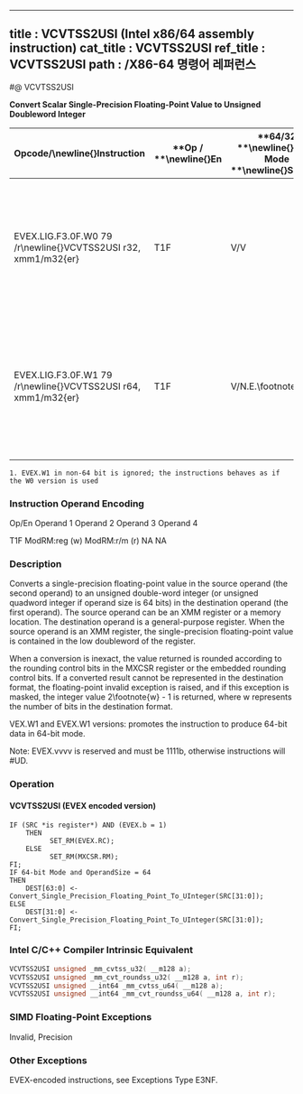 ----------------------------
title : VCVTSS2USI (Intel x86/64 assembly instruction)
cat_title : VCVTSS2USI
ref_title : VCVTSS2USI
path : /X86-64 명령어 레퍼런스
----------------------------
#@ VCVTSS2USI

**Convert Scalar Single-Precision Floating-Point Value to Unsigned Doubleword Integer**

|**Opcode/**\newline{}**Instruction**|**Op / **\newline{}**En**|**64/32 **\newline{}**bit Mode **\newline{}**Support**|**CPUID **\newline{}**Feature **\newline{}**Flag**|**Description**|
|------------------------------------|-------------------------|------------------------------------------------------|--------------------------------------------------|---------------|
|EVEX.LIG.F3.0F.W0 79 /r\newline{}VCVTSS2USI r32, xmm1/m32{er}|T1F|V/V|AVX512F|Convert one single-precision floating-point value from xmm1/m32 to one unsigned doubleword integer in r32.|
|EVEX.LIG.F3.0F.W1 79 /r\newline{}VCVTSS2USI r64, xmm1/m32{er}|T1F|V/N.E.\footnote{1}|AVX512F|Convert one single-precision floating-point value from xmm1/m32 to one unsigned quadword integer in r64.|
||||||

```note
1. EVEX.W1 in non-64 bit is ignored; the instructions behaves as if the W0 version is used
```
###                                                        Instruction Operand Encoding


Op/En Operand 1 Operand 2 Operand 3 Operand 4

 T1F ModRM:reg (w) ModRM:r/m (r) NA NA

### Description


Converts a single-precision floating-point value in the source operand (the second operand) to an unsigned double-word integer (or unsigned quadword integer if operand size is 64 bits) in the destination operand (the first operand). The source operand can be an XMM register or a memory location. The destination operand is a general-purpose register. When the source operand is an XMM register, the single-precision floating-point value is contained in the low doubleword of the register.

When a conversion is inexact, the value returned is rounded according to the rounding control bits in the MXCSR register or the embedded rounding control bits. If a converted result cannot be represented in the destination format, the floating-point invalid exception is raised, and if this exception is masked, the integer value 2\footnote{w}  - 1 is returned, where w represents the number of bits in the destination format.

VEX.W1 and EVEX.W1 versions: promotes the instruction to produce 64-bit data in 64-bit mode.

Note: EVEX.vvvv is reserved and must be 1111b, otherwise instructions will #UD.


### Operation
#### VCVTSS2USI (EVEX encoded version)
```info-verb
IF (SRC *is register*) AND (EVEX.b = 1) 
    THEN
          SET_RM(EVEX.RC);
    ELSE 
          SET_RM(MXCSR.RM);
FI;
IF 64-bit Mode and OperandSize = 64
THEN
    DEST[63:0] <-   Convert_Single_Precision_Floating_Point_To_UInteger(SRC[31:0]);
ELSE
    DEST[31:0] <-   Convert_Single_Precision_Floating_Point_To_UInteger(SRC[31:0]);
FI;
```

### Intel C/C++ Compiler Intrinsic Equivalent

```cpp
VCVTSS2USI unsigned _mm_cvtss_u32( __m128 a);
VCVTSS2USI unsigned _mm_cvt_roundss_u32( __m128 a, int r);
VCVTSS2USI unsigned __int64 _mm_cvtss_u64( __m128 a);
VCVTSS2USI unsigned __int64 _mm_cvt_roundss_u64( __m128 a, int r);
```
### SIMD Floating-Point Exceptions


Invalid, Precision

### Other Exceptions


EVEX-encoded instructions, see Exceptions Type E3NF.

